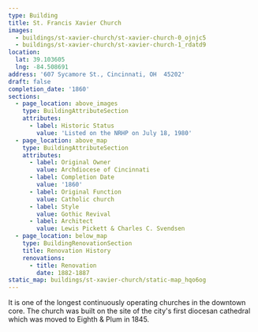 ```yaml
---
type: Building
title: St. Francis Xavier Church
images:
  - buildings/st-xavier-church/st-xavier-church-0_ojnjc5
  - buildings/st-xavier-church/st-xavier-church-1_rdatd9
location:
  lat: 39.103605
  lng: -84.508691
address: '607 Sycamore St., Cincinnati, OH  45202'
draft: false
completion_date: '1860'
sections:
  - page_location: above_images
    type: BuildingAttributeSection
    attributes:
      - label: Historic Status
        value: 'Listed on the NRHP on July 18, 1980'
  - page_location: above_map
    type: BuildingAttributeSection
    attributes:
      - label: Original Owner
        value: Archdiocese of Cincinnati
      - label: Completion Date
        value: '1860'
      - label: Original Function
        value: Catholic church
      - label: Style
        value: Gothic Revival
      - label: Architect
        value: Lewis Pickett & Charles C. Svendsen
  - page_location: below_map
    type: BuildingRenovationSection
    title: Renovation History
    renovations:
      - title: Renovation
        date: 1882-1887
static_map: buildings/st-xavier-church/static-map_hqo6og
---
```


It is one of the longest continuously operating churches in the downtown core. The church was built on the site of the city's first diocesan cathedral which was moved to Eighth & Plum in 1845.

